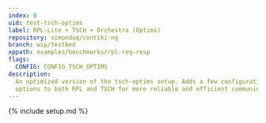 ```yaml
---
index: 0
uid: test-tsch-optims
label: RPL-Lite + TSCH + Orchestra (Optims)
repository: simonduq/contiki-ng
branch: wip/testbed
xppath: examples/benchmarks/rpl-req-resp
flags:
  CONFIG: CONFIG_TSCH_OPTIMS
description:
  An optimized version of the tsch-optims setup. Adds a few configuration
  options to both RPL and TSCH for more reliable and efficient communication.
---
```


{% include setup.md %}
